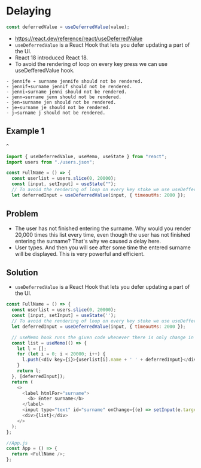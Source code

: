 # Delaying

```js
const deferredValue = useDeferredValue(value);
```

- https://react.dev/reference/react/useDeferredValue
- `useDeferredValue` is a React Hook that lets you defer updating a part of the UI.
- React 18 introduced React 18.
- To avoid the rendering of loop on every key press we can use useDefferedValue hook.

```text
- jennife ➔ surname jennife should not be rendered.
- jennif➔surname jennif should not be rendered.
- jenni➔surname jenni should not be rendered.
- jenn➔surname jenn should not be rendered.
- jen➔surname jen should not be rendered.
- je➔surname je should not be rendered.
- j➔surname j should not be rendered.
```

## Example 1

^

```js
import { useDeferredValue, useMemo, useState } from "react";
import users from "./users.json";

const FullName = () => {
  const userlist = users.slice(0, 20000);
  const [input, setInput] = useState("");
  // To avoid the rendering of loop on every key stoke we use useDefferedValue hook
  let deferredInput = useDeferredValue(input, { timeoutMs: 2000 });
```

## Problem

- The user has not finished entering the surname. Why would you render 20,000 times this list every time, even though the user has not finished entering the surname? That's why we caused a delay here.
- User types. And then you will see after some time the entered surname will be displayed. This is very powerful and efficient.

## Solution

- `useDeferredValue` is a React Hook that lets you defer updating a part of the UI.

```js
const FullName = () => {
  const userlist = users.slice(0, 20000);
  const [input, setInput] = useState('');
  // To avoid the rendering of loop on every key stoke we use useDefferedValue hook
  let deferredInput = useDeferredValue(input, { timeoutMs: 2000 });

  // useMemo hook runs the given code whenever there is only change in the dependency array so the result of useMemo would be an array with 20k items and we are rendering out those elements, This is huge task
  const list = useMemo(() => {
    let l = [];
    for (let i = 0; i < 20000; i++) {
      l.push(<div key={i}>{userlist[i].name + ' ' + deferredInput}</div>);
    }
    return l;
  }, [deferredInput]);
  return (
    <>
      <label htmlFor="surname">
        <b> Enter surname</b>
      </label>
      <input type="text" id="surname" onChange={(e) => setInput(e.target.value)} />
      <div>{list}</div>
    </>
  );
};

//App.js
const App = () => {
  return <FullName />;
};
```

